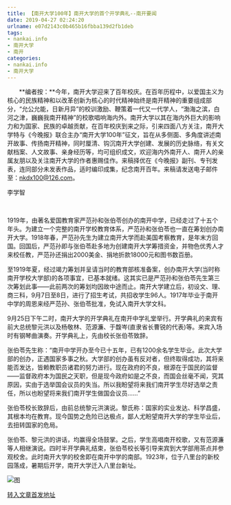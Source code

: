 ```yaml
---
title: 【南开大学100年】南开大学的首个开学典礼--南开要闻
date: 2019-04-27 02:24:20
urlname: e07d2143c0b465b16fbba139d2fb1deb
tags: 
- nankai.info
- 南开大学
- 南开
categories:
- nankai.info
- 南开大学
---
```


       **编者按：**今年，南开大学迎来了百年校庆。在百年历程中，以爱国主义为核心的民族精神和以改革创新为核心的时代精神始终是南开精神的重要组成部分，“允公允能，日新月异”的校训激励、鞭策着一代又一代学人，“渤海之滨，白河之津，巍巍我南开精神”的校歌唱响海内外。南开大学以其在海内外巨大的影响力和为国家、民族的卓越贡献，在百年校庆到来之际，引来四面八方关注，南开大学特与《今晚报》联合主办“南开大学100年”征文，旨在从多侧面、多角度讲述南开故事、传扬南开精神，同时厘清、钩沉南开大学创建、发展的历史脉络，有关文献档案、人文故事、亲身经历等，均可组织成文，欢迎海内外南开人、南开人的亲属友朋以及关注南开大学的作者惠赐佳作。来稿择优在《今晚报》副刊、专刊发表，连同部分未发表作品，适时编印成集，纪念南开百年。来稿请发送电子邮件至：nkdx100@126.com。

李学智

 

1919年，由著名爱国教育家严范孙和张伯苓创办的南开中学，已经走过了十五个年头。为建立一个完整的南开学校教育体系，严范孙和张伯苓也一直在筹划创办南开大学。1918年春，严范孙先生为建立南开大学而赴美国考察教育，是年末方回国。回国后，严范孙即与张伯苓赴多地为创建南开大学筹措资金，并物色优秀人才来校任教，严范孙还捐出2000美金、捐地折款18000元和图书数百册。

至1919年夏，经过竭力筹划并呈请当时的教育部核准备案，创办南开大学(当时称南开学校大学部)的各项事宜，已基本就绪。这其实已是严范孙和张伯苓先生第三次筹划此事——此前两次的筹划均因故中途而止。南开大学建立后，初设文、理、商三科，9月7日至8日，进行了招生考试，共招收学生96人。1917年毕业于南开中学的周恩来经严范孙、张伯苓批准，免试入南开大学文科。

9月25日下午二时，南开大学的开学典礼在南开中学礼堂举行。开学典礼的来宾有前大总统黎元洪以及杨敬林、范源濂、于馥岑(直隶省长曹锐的代表)等。来宾入场时有钢琴曲演奏。开学典礼上，先由校长张伯苓致辞。

张伯苓先生称：“南开中学开办至今已十五年，已有1200余名学生毕业。此次大学部的创办，正遇国家多事之秋。大学部的创办虽有反对者，但终取得成功，其将来能否发达，皆赖教职员诸君的努力进行。现在政府的不良，根源在于国民的监督——监督政府本为国民之天职，但是现今政府如是之不良，而国会丝毫不闻，究其原因，实由于选举国会议员的失当。所以我盼望将来我们南开学生尽好选举之责任，所以也盼望将来我们南开学生做国会议员……”

张伯苓校长致辞后，由前总统黎元洪演说。黎氏称：国家的实业发达、科学昌盛，其根本均在教育。现今国势之危险已达极点，鄙人尤盼望南开大学的学生毕业后，去扭转国家的危局。

张伯苓、黎元洪的讲话，均赢得全场鼓掌。之后，学生高唱南开校歌，又有范源濂等人相继演说。四时半开学典礼结束，张伯苓校长等引导来宾到大学部用茶点并参观校舍。此时南开大学的校舍即在南开中学的南部。1923年，位于八里台的新校园落成，暑期后开学，南开大学迁入八里台新址。

![图](http://news.nankai.edu.cn/pic/0/00/34/53/345315_847098.jpg)

[转入文章首发地址](http://news.nankai.edu.cn/nkyw/system/2019/04/17/000445338.shtml)
